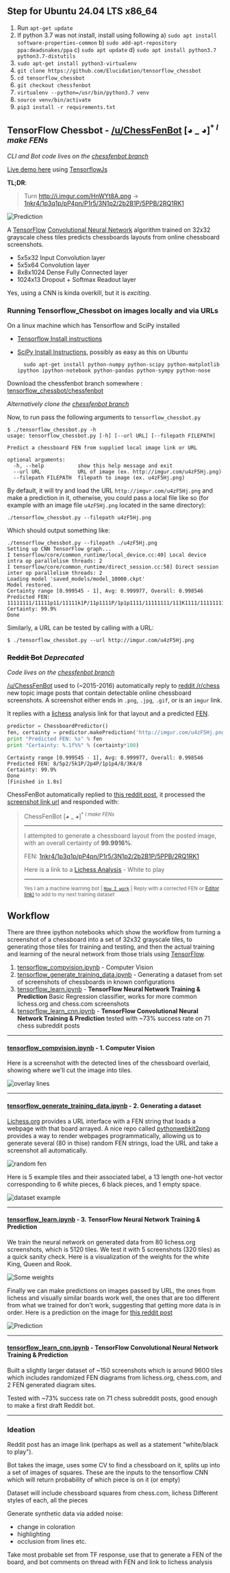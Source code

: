 Step for Ubuntu 24.04 LTS x86_64
---
1) Run `apt-get update`
2) If python 3.7 was not install, install using following
    a) `sudo apt install software-properties-common`
    b) `sudo add-apt-repository ppa:deadsnakes/ppa`
    c) `sudo apt update`
    d) `sudo apt install python3.7 python3.7-distutils`
3) `sudo apt-get install python3-virtualenv`
4) `git clone https://github.com/Elucidation/tensorflow_chessbot`
5) `cd tensorflow_chessbot`
6) `git checkout chessfenbot`
7) `virtualenv --python=/usr/bin/python3.7 venv`
8) `source venv/bin/activate`
9) `pip3 install -r requirements.txt`



TensorFlow Chessbot - [/u/ChessFenBot](https://www.reddit.com/user/ChessFenBot) [◕ _ ◕]<sup>\* *I make FENs*</sup>
---

*CLI and Bot code lives on the [chessfenbot branch](https://github.com/Elucidation/tensorflow_chessbot/tree/chessfenbot)*

[Live demo here](http://elucidation.github.io/ChessboardFenTensorflowJs/) using [TensorflowJs](https://js.tensorflow.org/)

**TL;DR**: 
> Turn http://i.imgur.com/HnWYt8A.png → [1nkr4/1p3q1p/pP4pn/P1r5/3N1p2/2b2B1P/5PPB/2RQ1RK1](https://lichess.org/analysis/1nkr4/1p3q1p/pP4pn/P1r5/3N1p2/2b2B1P/5PPB/2RQ1RK1_w)

![Prediction](readme_images/prediction.png)

A [TensorFlow](www.tensorflow.org) [Convolutional Neural Network](https://en.wikipedia.org/wiki/Convolutional_neural_network) algorithm trained on 32x32 grayscale chess tiles predicts chessboards layouts from online chessboard screenshots.

* 5x5x32 Input Convolution layer
* 5x5x64 Convolution layer
* 8x8x1024 Dense Fully Connected layer
* 1024x13 Dropout + Softmax Readout layer

Yes, using a CNN is kinda overkill, but it is *exciting*.

### Running Tensorflow_Chessbot on images locally and via URLs

On a linux machine which has Tensorflow and SciPy installed

* [Tensorflow Install instructions](https://www.tensorflow.org/versions/r0.9/get_started/os_setup.html)
* [SciPy Install Instructions](https://www.scipy.org/install.html), possibly as easy as this on Ubuntu

        sudo apt-get install python-numpy python-scipy python-matplotlib ipython ipython-notebook python-pandas python-sympy python-nose

Download the chessfenbot branch somewhere : [tensorflow_chessbot/chessfenbot](https://github.com/Elucidation/tensorflow_chessbot/archive/chessfenbot.zip) 

*Alternatively clone the [chessfenbot branch](https://github.com/Elucidation/tensorflow_chessbot/tree/chessfenbot)*

Now, to run pass the following arguments to `tensorflow_chessbot.py`

    $ ./tensorflow_chessbot.py -h
    usage: tensorflow_chessbot.py [-h] [--url URL] [--filepath FILEPATH]
    
    Predict a chessboard FEN from supplied local image link or URL
    
    optional arguments:
      -h, --help           show this help message and exit
      --url URL            URL of image (ex. http://imgur.com/u4zF5Hj.png)
      --filepath FILEPATH  filepath to image (ex. u4zF5Hj.png)

By default, it will try and load the URL `http://imgur.com/u4zF5Hj.png` and make a prediction in it, otherwise, you could pass a local file like so (for example with an image file `u4zF5Hj.png` located in the same directory):

    ./tensorflow_chessbot.py --filepath u4zF5Hj.png

Which should output something like:

    ./tensorflow_chessbot.py --filepath ./u4zF5Hj.png
    Setting up CNN TensorFlow graph...
    I tensorflow/core/common_runtime/local_device.cc:40] Local device intra op parallelism threads: 2
    I tensorflow/core/common_runtime/direct_session.cc:58] Direct session inter op parallelism threads: 2
    Loading model 'saved_models/model_10000.ckpt'
    Model restored.
    Certainty range [0.999545 - 1], Avg: 0.999977, Overall: 0.998546
    Predicted FEN: 11111111/11111p11/11111k1P/11p1111P/1p1p1111/11111111/111K1111/11111111
    Certainty: 99.9%
    Done


Similarly, a URL can be tested by calling with a URL:

    $ ./tensorflow_chessbot.py --url http://imgur.com/u4zF5Hj.png

### ~~Reddit Bot~~ *Deprecated*

*Code lives on the [chessfenbot branch](https://github.com/Elucidation/tensorflow_chessbot/tree/chessfenbot)*

[/u/ChessFenBot](https://www.reddit.com/user/ChessFenBot) used to (~2015-2016) automatically reply to [reddit /r/chess](https://www.reddit.com/r/) new topic image posts that contain detectable online chessboard screenshots. A screenshot either ends in `.png`, `.jpg`, `.gif`, or is an `imgur` link. 

It replies with a [lichess](https://lichess.org) analysis link for that layout and a predicted [FEN](https://en.wikipedia.org/wiki/Forsyth%E2%80%93Edwards_Notation).

```py
predictor = ChessboardPredictor()
fen, certainty = predictor.makePrediction('http://imgur.com/u4zF5Hj.png')
print "Predicted FEN: %s" % fen
print "Certainty: %.1f%%" % (certainty*100)
```

```
Certainty range [0.999545 - 1], Avg: 0.999977, Overall: 0.998546
Predicted FEN: 8/5p2/5k1P/2p4P/1p1p4/8/3K4/8
Certainty: 99.9%
Done
[Finished in 1.8s]
```

ChessFenBot automatically replied to [this reddit post](https://www.reddit.com/r/chess/comments/45osos/very_difficult_find_the_best_move_for_white/d004cg6?context=3), it processed the [screenshot link url](http://i.imgur.com/HnWYt8A.png) and responded with:

> ChessFenBot [◕ _ ◕]<sup>\* *I make FENs*</sup>
> 
> ---
> 
> I attempted to generate a chessboard layout from the posted image, with an overall certainty of **99.9916%**.
> 
> FEN: [1nkr4/1p3q1p/pP4pn/P1r5/3N1p2/2b2B1P/5PPB/2RQ1RK1](http://www.fen-to-image.com/image/30/1nkr1111/1p111q1p/pP1111pn/P1r11111/111N1p11/11b11B1P/11111PPB/11RQ1RK1.png)
> 
> Here is a link to a [Lichess Analysis](https://lichess.org/analysis/1nkr4/1p3q1p/pP4pn/P1r5/3N1p2/2b2B1P/5PPB/2RQ1RK1_w) - White to play
> 
> ---
> 
> <sup>Yes I am a machine learning bot | [`How I work`](https://github.com/Elucidation/tensorflow_chessbot 'Must go deeper') | Reply with a corrected FEN or [Editor link)](https://lichess.org/editor/r1b1r1k1/5pp1/p1pR1nNp/8/2B5/2q5/P1P1Q1PP/5R1K) to add to my next training dataset</sup>

## Workflow

There are three ipython notebooks which show the workflow from turning a screenshot of a chessboard into a set of 32x32 grayscale tiles, to generating those tiles for training and testing, and then the actual training and learning of the neural network from those trials using [TensorFlow](http://www.tensorflow.org).

1. [tensorflow_compvision.ipynb](tensorflow_compvision.ipynb) - Computer Vision
1. [tensorflow_generate_training_data.ipynb](tensorflow_generate_training_data.ipynb) - Generating a dataset from set of screenshots of chessboards in known configurations
1. [tensorflow_learn.ipynb](tensorflow_learn.ipynb) - **TensorFlow Neural Network Training & Prediction** Basic Regression classifier, works for more common lichess.org and chess.com screenshots
1. [tensorflow_learn_cnn.ipynb](tensorflow_learn_cnn.ipynb) - **TensorFlow Convolutional Neural Network Training & Prediction** tested with ~73% success rate on 71 chess subreddit posts

---

#### [tensorflow_compvision.ipynb](tensorflow_compvision.ipynb) - 1. Computer Vision

Here is a screenshot with the detected lines of the chessboard overlaid, showing where we'll cut the image into tiles.

![overlay lines](readme_images/overlay_lines.png)

---

####  [tensorflow_generate_training_data.ipynb](tensorflow_generate_training_data.ipynb) - 2. Generating a dataset

[Lichess.org](lichess.org) provides a URL interface with a FEN string that loads a webpage with that board arrayed. A nice repo called [pythonwebkit2png](https://github.com/adamn/python-webkit2png) provides a way to render webpages programmatically, allowing us to generate several (80 in thise) random FEN strings, load the URL and take a screenshot all automatically.

![random fen](readme_images/random_fen.png)

Here is 5 example tiles and their associated label, a 13 length one-hot vector corresponding to 6 white pieces, 6 black pieces, and 1 empty space.

![dataset example](readme_images/dataset_example.png)

---

#### [tensorflow_learn.ipynb](tensorflow_learn.ipynb) - 3. TensorFlow Neural Network Training & Prediction

We train the neural network on generated data from 80 lichess.org screenshots, which is 5120 tiles. We test it with 5 screenshots (320 tiles) as a quick sanity check. Here is a visualization of the weights for the white King, Queen and Rook.

![Some weights](readme_images/weight_KQR.png)

Finally we can make predictions on images passed by URL, the ones from lichess and visually similar boards work well, the ones that are too different from what we trained for don't work, suggesting that getting more data is in order. Here is a prediction on the image for [this reddit post](https://www.reddit.com/r/chess/comments/45inab/moderate_black_to_play_and_win/)

![Prediction](readme_images/prediction.png)

---

#### [tensorflow_learn_cnn.ipynb](tensorflow_learn_cnn.ipynb) - TensorFlow Convolutional Neural Network Training & Prediction

Built a slightly larger dataset of ~150 screenshots which is around 9600 tiles which includes randomized FEN diagrams from lichess.org, chess.com, and 2 FEN generated diagram sites.

Tested with ~73% success rate on 71 chess subreddit posts, good enough to make a first draft Reddit bot.

---

### Ideation
Reddit post has an image link (perhaps as well as a statement "white/black to play").

Bot takes the image, uses some CV to find a chessboard on it, splits up into
a set of images of squares. These are the inputs to the tensorflow CNN
which will return probability of which piece is on it (or empty)

Dataset will include chessboard squares from chess.com, lichess
Different styles of each, all the pieces

Generate synthetic data via added noise:
 * change in coloration
 * highlighting
 * occlusion from lines etc.

Take most probable set from TF response, use that to generate a FEN of the
board, and bot comments on thread with FEN and link to lichess analysis
